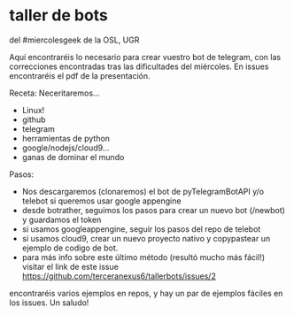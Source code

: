 # taller de bots
del #miercolesgeek de la OSL, UGR

Aquí encontraréis lo necesario para crear vuestro bot de telegram, con las correcciones encontradas tras las dificultades del miércoles. En issues encontraréis el pdf de la presentación.

Receta:
Neceritaremos...
- Linux!
- github
- telegram
- herramientas de python
- google/nodejs/cloud9...
- ganas de dominar el mundo

Pasos:
- Nos descargaremos (clonaremos) el bot de pyTelegramBotAPI y/o telebot si queremos usar google appengine
- desde botrather, seguimos los pasos para crear un nuevo bot (/newbot) y guardamos el token
- si usamos googleappengine, seguir los pasos del repo de telebot
- si usamos cloud9, crear un nuevo proyecto nativo y copypastear un ejemplo de codigo de bot. 
- para más info sobre este último método (resultó mucho más fácil!) visitar el link de este issue https://github.com/terceranexus6/tallerbots/issues/2 

encontraréis varios ejemplos en repos, y hay un par de ejemplos fáciles en los issues. 
Un saludo!

